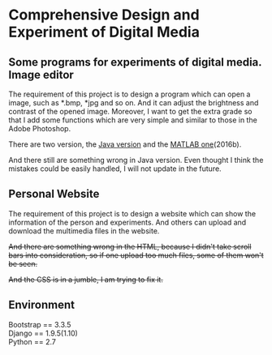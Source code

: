 Comprehensive Design and Experiment of Digital Media
===
Some programs for experiments of digital media.  
Image editor
---
The requirement of this project is to design a program which can open a image, such as *.bmp, *jpg and so on. And it can adjust the brightness and contrast of the opened image. Moreover, I want to get the extra grade so that I add some functions which are very simple and similar to those in the Adobe Photoshop.   

There are two version, the [Java version](https://github.com/Mr-Phoebe/ProgramDesign/tree/master/Comprehensive%20Design%20and%20Experiment%20of%20Digital%20Media%20Content/edit_image) and the [MATLAB one](https://github.com/Mr-Phoebe/ProgramDesign/tree/master/Comprehensive%20Design%20and%20Experiment%20of%20Digital%20Media%20Content/matlab%20photoshop)(2016b).  

And there still are something wrong in Java version. Even thought I think the mistakes could be easily handled, I will not update in the future.  

Personal Website
---
The requirement of this project is to design a website which can show the information of the person and experiments. And others can upload and download the multimedia files in the website.  

<s>And there are something wrong in the HTML, because I didn't take scroll bars into consideration, so if one upload too much files, some of them won't be seen.  </s>

<s>And the CSS is in a jumble, I am trying to fix it.  </s>
## Environment
Bootstrap == 3.3.5  
Django == 1.9.5(1.10)  
Python == 2.7  

